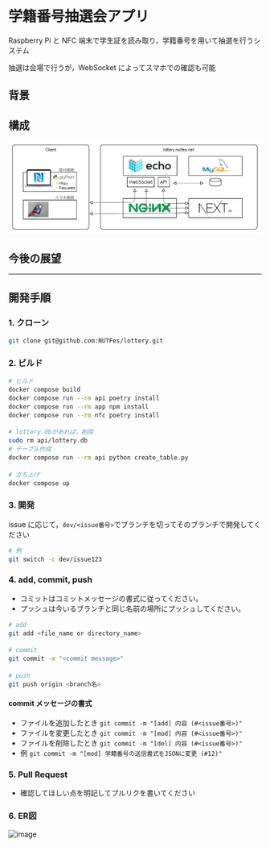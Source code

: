 # 学籍番号抽選会アプリ

Raspberry Pi と NFC 端末で学生証を読み取り，学籍番号を用いて抽選を行うシステム

抽選は会場で行うが，WebSocket によってスマホでの確認も可能

## 背景

## 構成

![lottery_diagram.png](lottery_diagram.png)

## 今後の展望

---

## 開発手順

### 1. クローン

```bash
git clone git@github.com:NUTFes/lottery.git
```

### 2. ビルド

```bash
# ビルド
docker compose build
docker compose run --rm api poetry install
docker compose run --rm app npm install
docker compose run --rm nfc poetry install

# lottery.dbがあれば，削除
sudo rm api/lottery.db
# テーブル作成
docker compose run --rm api python create_table.py

# 立ち上げ
docker compose up
```

### 3. 開発

issue に応じて，`dev/<issue番号>`でブランチを切ってそのブランチで開発してください

```bash
# 例
git switch -c dev/issue123
```

### 4. add, commit, push

- コミットはコミットメッセージの書式に従ってください。
- プッシュは今いるブランチと同じ名前の場所にプッシュしてください。

```bash
# add
git add <file_name or directory_name>

# commit
git commit -m "<commit message>"

# push
git push origin <branch名>
```

#### commit メッセージの書式

- ファイルを追加したとき
  `git commit -m "[add] 内容 (#<issue番号>)"`
- ファイルを変更したとき
  `git commit -m "[mod] 内容 (#<issue番号>)"`
- ファイルを削除したとき
  `git commit -m "[del] 内容 (#<issue番号>)"`
- 例
  `git commit -m "[mod] 学籍番号の送信書式をJSONに変更 (#12)"`

### 5. Pull Request
- 確認してほしい点を明記してプルリクを書いてください 

### 6. ER図
![image](https://user-images.githubusercontent.com/50622120/193559747-c4bdb4c3-36c6-4625-b0e5-78c36cb87984.png)
